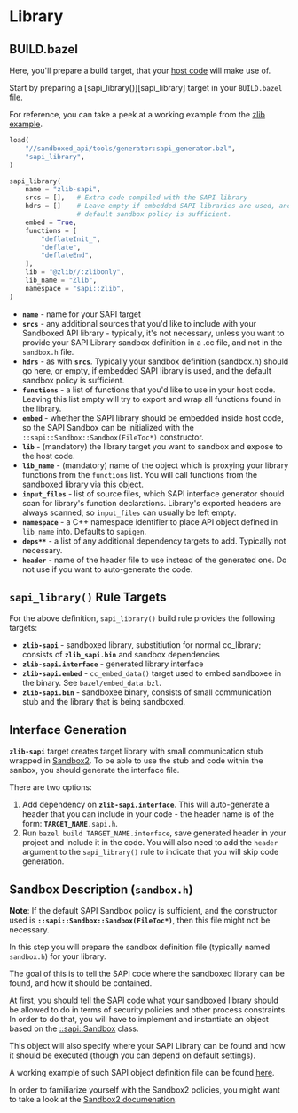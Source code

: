 # Library


## BUILD.bazel

Here, you'll prepare a build target, that your [host code](host-code.md)
will make use of.

Start by preparing a [sapi_library()][sapi_library] target in your `BUILD.bazel`
file.

For reference, you can take a peek at a working example from the
[zlib example](../examples/zlib/lib/BUILD.bazel).

```python
load(
    "//sandboxed_api/tools/generator:sapi_generator.bzl",
    "sapi_library",
)

sapi_library(
    name = "zlib-sapi",
    srcs = [],   # Extra code compiled with the SAPI library
    hdrs = []    # Leave empty if embedded SAPI libraries are used, and the
                 # default sandbox policy is sufficient.
    embed = True,
    functions = [
        "deflateInit_",
        "deflate",
        "deflateEnd",
    ],
    lib = "@zlib//:zlibonly",
    lib_name = "Zlib",
    namespace = "sapi::zlib",
)
```

* **`name`** - name for your SAPI target
* **`srcs`** - any additional sources that you'd like to include with your
  Sandboxed API library - typically, it's not necessary, unless you want to
  provide your SAPI Library sandbox definition in a .cc file, and not in the
  `sandbox.h` file.
* **`hdrs`** - as with **`srcs`**. Typically your sandbox definition (sandbox.h)
  should go here, or empty, if embedded SAPI library is used, and the default
    sandbox policy is sufficient.
* **`functions`** - a list of functions that you'd like to use in your host
  code. Leaving this list empty will try to export and wrap all functions found
  in the library.
* **`embed`** - whether the SAPI library should be embedded inside host code,
  so the SAPI Sandbox can be initialized with the
  `::sapi::Sandbox::Sandbox(FileToc*)` constructor.
* **`lib`** - (mandatory) the library target you want to sandbox and expose to
    the host code.
* **`lib_name`** - (mandatory) name of the object which is proxying your library
  functions from the `functions` list. You will call functions from the
  sandboxed library via this object.
* **`input_files`** - list of source files, which SAPI interface generator
  should scan for library's function declarations. Library's exported headers
  are always scanned, so `input_files` can usually be left empty.
* **`namespace`** - a C++ namespace identifier to place API object defined in
  `lib_name` into. Defaults to `sapigen`.
* **`deps**`** - a list of any additional dependency targets to add. Typically
  not necessary.
* **`header`** - name of the header file to use instead of the generated one.
  Do not use if you want to auto-generate the code.


## `sapi_library()` Rule Targets

For the above definition, `sapi_library()` build rule provides the following
targets:

* **`zlib-sapi`** - sandboxed library, substitiution for normal cc_library;
    consists of **`zlib_sapi.bin`** and sandbox dependencies
* **`zlib-sapi.interface`** - generated library interface
* **`zlib-sapi.embed`** - `cc_embed_data()` target used to embed sandboxee in
  the binary. See `bazel/embed_data.bzl`.
* **`zlib-sapi.bin`** - sandboxee binary, consists of small communication stub
  and the library that is being sandboxed.


## Interface Generation

__`zlib-sapi`__ target creates target library with small communication stub
wrapped in [Sandbox2](../sandbox2/README.md). To be able to use the stub and
code within the sanbox, you should generate the interface file.

There are two options:

1.  Add dependency on __`zlib-sapi.interface`__. This will auto-generate a
    header that you can include in your code - the header name is of the form:
    __`TARGET_NAME`__`.sapi.h`.
2.  Run `bazel build TARGET_NAME.interface`, save generated header in your
    project and include it in the code. You will also need to add the `header`
    argument to the `sapi_library()` rule to indicate that you will skip code
    generation.


## Sandbox Description (`sandbox.h`)

**Note**: If the default SAPI Sandbox policy is sufficient, and the constructor
used is **`::sapi::Sandbox::Sandbox(FileToc*)`**, then this file might not be
necessary.

In this step you will prepare the sandbox definition file (typically named
`sandbox.h`) for your library.

The goal of this is to tell the SAPI code where the sandboxed library can be
found, and how it should be contained.

At first, you should tell the SAPI code what your sandboxed library should be
allowed to do in terms of security policies and other process constraints. In
order to do that, you will have to implement and instantiate an object based on
the [::sapi::Sandbox](../sandbox.h) class.

This object will also specify where your SAPI Library can be found
and how it should be executed (though you can depend on default settings).

A working example of such SAPI object definition file can be found
[here](../examples/sum/lib/sandbox.h).

In order to familiarize yourself with the Sandbox2 policies, you might want to
take a look at the [Sandbox2 documenation](../sandbox2/README.md).
